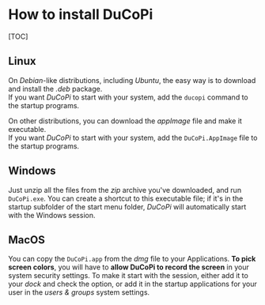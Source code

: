 # How to install DuCoPi

[TOC]

## Linux

On *Debian*-like distributions, including *Ubuntu*, the easy way is to download and install the *.deb* package.  
If you want *DuCoPi* to start with your system, add the `ducopi` command to the startup programs.

On other distributions, you can download the *appImage* file and make it executable.  
If you want *DuCoPi* to start with your system, add the `DuCoPi.AppImage` file to the startup programs.

## Windows

Just unzip all the files from the *zip* archive you've downloaded, and run `DuCoPi.exe`. You can create a shortcut to this executable file; if it's in the startup subfolder of the start menu folder, *DuCoPi* will automatically start with the Windows session.

## MacOS

You can copy the `DuCoPi.app` from the *dmg* file to your Applications. **To pick screen colors**, you will have to **allow DuCoPi to record the screen** in your system security settings. To make it start with the session, either add it to your *dock* and check the option, or add it in the startup applications for your user in the *users & groups* system settings.